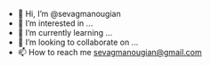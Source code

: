 - 👋 Hi, I’m @sevagmanougian
- 👀 I’m interested in ...
- 🌱 I’m currently learning ...
- 💞️ I’m looking to collaborate on ...
- 📫 How to reach me sevagmanougian@gmail.com

<!---
sevagmanougian/sevagmanougian is a ✨ special ✨ repository because its `README.md` (this file) appears on your GitHub profile.
You can click the Preview link to take a look at your changes.
--->
